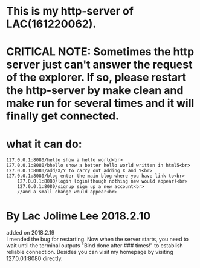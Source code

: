 # This is my http-server of LAC(161220062).
# CRITICAL NOTE: Sometimes the http server just can't answer the request of the explorer. If so, please restart the http-server by make clean and make run for several times and it will finally get connected.

# what it can do:
	127.0.0.1:8080/hello show a hello world<br>
	127.0.0.1:8080/bhello show a better hello world written in html5<br>
	127.0.0.1:8080/add/X/Y to carry out adding X and Y<br>
	127.0.0.1:8080/blog enter the main blog where you have link to<br>
		127.0.0.1:8080/login login(though nothing new would appear)<br>
		127.0.0.1:8080/signup sign up a new account<br>
		//and a small change would appear<br>

# By Lac Jolime Lee 2018.2.10

added on 2018.2.19<br>
	I mended the bug for restarting. Now when the server starts, you need to wait until the terminal outputs "Bind done after ### times!" to establish reliable connection. Besides you can visit my homepage by visiting 127.0.0.1:8080 directly.
